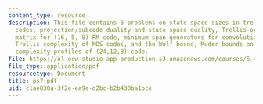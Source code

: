 ```yaml
---
content_type: resource
description: This file contains 6 problems on state space sizes in trellises for RM
  codes, projection/subcode duality and state space duality, Trellis-oriented generator
  matrix for (16, 5, 8) RM code, minimum-span generators for convolutional codes,
  Trellis complexity of MDS codes, and the Wolf bound, Muder bounds on state and branch
  complexity profiles of (24,12,8) code.
file: https://ol-ocw-studio-app-production.s3.amazonaws.com/courses/6-451-principles-of-digital-communication-ii-spring-2005/c1ae830a3f2eea9ed2bcb2b430ba1bce_ps7.pdf
file_type: application/pdf
resourcetype: Document
title: ps7.pdf
uid: c1ae830a-3f2e-ea9e-d2bc-b2b430ba1bce
---
```

